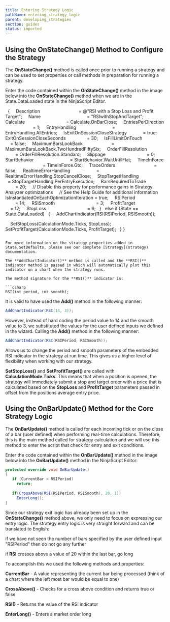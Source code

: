 ```yaml
---
title: Entering Strategy Logic
pathName: entering_strategy_logic
parent: developing_strategies
section: guides
status: imported
---
```


## Using the **OnStateChange()** Method to Configure the Strategy

The **OnStateChange()** method is called once prior to running a strategy and can be used to set properties or call methods in preparation for running a strategy.

Enter the code contained within the **OnStateChange()** method in the image below into the **OnStateChange()** method when we are in the State.DataLoaded state in the NinjaScript Editor.

   {
     Description                               = @"RSI with a Stop Loss and Profit Target";
     Name                                     = "RSIwithStopAndTarget";
     Calculate                                 = Calculate.OnBarClose;
     EntriesPerDirection                       = 1;
     EntryHandling                             = EntryHandling.AllEntries;
     IsExitOnSessionCloseStrategy             = true;
     ExitOnSessionCloseSeconds                 = 30;
     IsFillLimitOnTouch                       = false;
     MaximumBarsLookBack                       = MaximumBarsLookBack.TwoHundredFiftySix;
     OrderFillResolution                       = OrderFillResolution.Standard;
     Slippage                                 = 0;
     StartBehavior                             = StartBehavior.WaitUntilFlat;
     TimeInForce                               = TimeInForce.Gtc;
     TraceOrders                               = false;
     RealtimeErrorHandling                     = RealtimeErrorHandling.StopCancelClose;
     StopTargetHandling                       = StopTargetHandling.PerEntryExecution;
     BarsRequiredToTrade                       = 20;
     // Disable this property for performance gains in Strategy Analyzer optimizations
     // See the Help Guide for additional information
     IsInstantiatedOnEachOptimizationIteration = true;
     RSIPeriod                                 = 14;
     RSISmooth                                 = 3;
     ProfitTarget                             = 12;
     StopLoss                                 = 6;
   }
   else if (State == State.DataLoaded)
   {
     AddChartIndicator(RSI(RSIPeriod, RSISmooth));

     SetStopLoss(CalculationMode.Ticks, StopLoss);
     SetProfitTarget(CalculationMode.Ticks, ProfitTarget);
   }
}

```

For more information on the strategy properties added in State.SetDefaults, please see our complete [Strategy](strategy) documentation.

The **AddChartIndicator()** method is called and the **RSI()** indicator method is passed in which will automatically plot this indicator on a chart when the strategy runs.

The method signature for the **RSI()** indicator is:

```csharp
RSI(int period, int smooth);
```

It is valid to have used the **Add()** method in the following manner:

```csharp
AddChartIndicator(RSI(14, 3));
```

However, instead of hard coding the period value to 14 and the smooth value to 3, we substituted the values for the user defined inputs we defined in the wizard. Calling the **Add()** method in the following manner:

```csharp
AddChartIndicator(RSI(RSIPeriod, RSISmooth));
```

Allows us to change the period and smooth parameters of the embedded RSI indicator in the strategy at run time. This gives us a higher level of flexibility when working with our strategy.

**SetStopLoss()** and **SetProfitTarget()** are called with **CalculationMode.Ticks**. This means that when a position is opened, the strategy will immediately submit a stop and target order with a price that is calculated based on the **StopLoss** and **ProfitTarget** parameters passed in offset from the positions average entry price.

## Using the **OnBarUpdate()** Method for the Core Strategy Logic

The **OnBarUpdate()** method is called for each incoming tick or on the close of a bar (user defined) when performing real-time calculations. Therefore, this is the main method called for strategy calculation and we will use this method to enter the script that check for entry and exit conditions.

Enter the code contained within the **OnBarUpdate()** method in the image below into the **OnBarUpdate()** method in the NinjaScript Editor:

```csharp
protected override void OnBarUpdate()
{
   if (CurrentBar < RSIPeriod)
     return;
   
   if(CrossAbove(RSI(RSIPeriod, RSISmooth), 20, 1))
     EnterLong();
}
```

Since our strategy exit logic has already been set up in the **OnStateChange()** method above, we only need to focus on expressing our entry logic. The strategy entry logic is very straight forward and can be translated to English:

if we have not seen the number of bars specified by the user defined input "RSIPeriod" then do not go any further

if **RSI** crosses above a value of 20 within the last bar, go long

To accomplish this we used the following methods and properties:

**CurrentBar** - A value representing the current bar being processed (think of a chart where the left most bar would be equal to one)

**CrossAbove()** - Checks for a cross above condition and returns true or false

**RSI()** - Returns the value of the RSI indicator

**EnterLong()** - Enters a market order long

